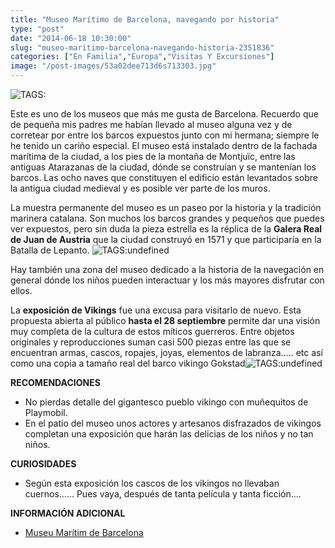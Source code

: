 ```yaml
---
title: "Museo Marítimo de Barcelona, navegando por historia"
type: "post"
date: "2014-06-18 10:30:00"
slug: "museo-maritimo-barcelona-navegando-historia-2351836"
categories: ["En Familia","Europa","Visitas Y Excursiones"]
image: "/post-images/53a02dee713d6s713303.jpg"
---
```


 ![ TAGS:](/post-images/53a02dee713d6s713303.jpg)

 Este es uno de los museos que más me gusta de Barcelona. Recuerdo que de pequeña mis padres me habían llevado al museo alguna vez y de corretear por entre los barcos expuestos junto con mi hermana; siempre le he tenido un cariño especial. El museo está instalado dentro de la fachada marítima de la ciudad, a los pies de la montaña de Montjuïc, entre las antiguas Atarazanas de la ciudad, dónde se construían y se mantenían los barcos. Las ocho naves que constituyen el edificio están levantados sobre la antigua ciudad medieval y es posible ver parte de los muros.

 La muestra permanente del museo es un paseo por la historia y la tradición marinera catalana. Son muchos los barcos grandes y pequeños que puedes ver expuestos, pero sin duda la pieza estrella es la réplica de la **Galera Real de Juan de Austria** que la ciudad construyó en 1571 y que participaría en la Batalla de Lepanto. ![ TAGS:undefined](/post-images/53a02ed796802s72281.jpg)

 Hay también una zona del museo dedicado a la historia de la navegación en general dónde los niños pueden interactuar y los más mayores disfrutar con ellos.

 La **exposición de Vikings** fue una excusa para visitarlo de nuevo. Esta propuesta abierta al público **hasta el 28 septiembre** permite dar una visión muy completa de la cultura de estos míticos guerreros. Entre objetos originales y reproducciones suman casi 500 piezas entre las que se encuentran armas, cascos, ropajes, joyas, elementos de labranza..... etc así como una copia a tamaño real del barco vikingo Gokstad![ TAGS:undefined](/post-images/53a02f3b572cfs1870363.jpg)

 **RECOMENDACIONES**

- No pierdas detalle del gigantesco pueblo vikingo con muñequitos de Playmobil.
- En el patio del museo unos actores y artesanos disfrazados de vikingos completan una exposición que harán las delicias de los niños y no tan niños.

 **CURIOSIDADES**

- Según esta exposición los cascos de los vikingos no llevaban cuernos...... Pues vaya, después de tanta película y tanta ficción....

 **INFORMACIÓN ADICIONAL**

- [Museu Marítim de Barcelona](http://www.mmb.cat/)